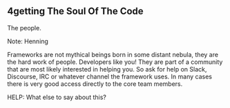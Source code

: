 ##  4getting The Soul Of The Code

The people.

Note:
Henning

Frameworks are not mythical beings born in some distant nebula, they are the hard
work of people. Developers like you!
They are part of a community that are most likely interested in helping you. So ask
for help on Slack, Discourse, IRC or whatever channel the framework uses.
In many cases there is very good access directly to the core team members.

HELP: What else to say about this?
